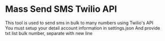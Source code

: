 # Mass Send SMS Twilio API
 This tool is used to send sms in bulk to many numbers using Twilio's API
 You must setup your detail account information in settings.json
 And provide txt list bulk number, separate with new line